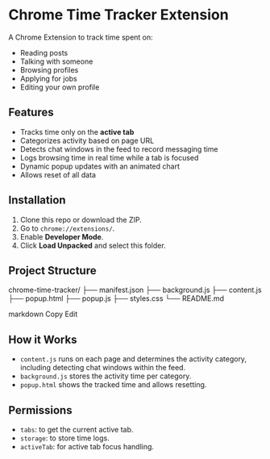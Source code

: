 # Chrome Time Tracker Extension

A Chrome Extension to track time spent on:
- Reading posts
- Talking with someone
- Browsing profiles
- Applying for jobs
- Editing your own profile

## Features

- Tracks time only on the **active tab**
- Categorizes activity based on page URL
- Detects chat windows in the feed to record messaging time
- Logs browsing time in real time while a tab is focused
- Dynamic popup updates with an animated chart
- Allows reset of all data

## Installation

1. Clone this repo or download the ZIP.
2. Go to `chrome://extensions/`.
3. Enable **Developer Mode**.
4. Click **Load Unpacked** and select this folder.

## Project Structure

chrome-time-tracker/
├── manifest.json
├── background.js
├── content.js
├── popup.html
├── popup.js
├── styles.css
└── README.md

markdown
Copy
Edit

## How it Works

- `content.js` runs on each page and determines the activity category, including detecting chat windows within the feed.
- `background.js` stores the activity time per category.
- `popup.html` shows the tracked time and allows resetting.

## Permissions

- `tabs`: to get the current active tab.
- `storage`: to store time logs.
- `activeTab`: for active tab focus handling.